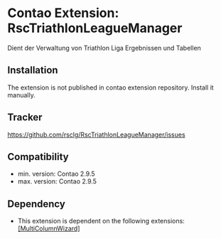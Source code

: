 Contao Extension: RscTriathlonLeagueManager
===========================================

Dient der Verwaltung von Triathlon Liga Ergebnissen und Tabellen


Installation
------------

The extension is not published in contao extension repository.
Install it manually.


Tracker
-------

https://github.com/rsclg/RscTriathlonLeagueManager/issues


Compatibility
-------------

- min. version: Contao 2.9.5
- max. version: Contao 2.9.5


Dependency
----------

- This extension is dependent on the following extensions: [[MultiColumnWizard]](http://contao.org/de/extension-list/view/MultiColumnWizard.de.html)